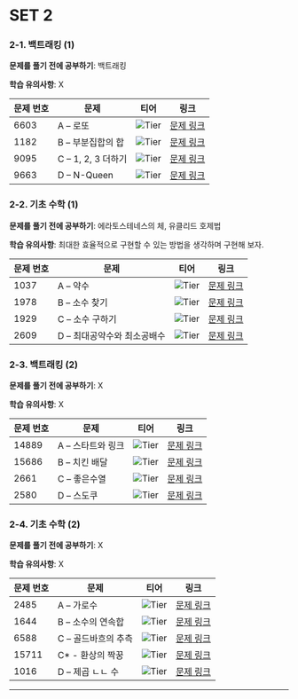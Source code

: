 # SET 2

### 2-1. 백트래킹 (1)

**문제를 풀기 전에 공부하기**: 백트래킹

**학습 유의사항**: X

| 문제 번호 | 문제 | 티어 | 링크 |
|------|------|------|------|
| 6603 | A – 로또 | ![Tier](https://d2gd6pc034wcta.cloudfront.net/tier/9.svg) | [문제 링크](https://www.acmicpc.net/problem/6603) |
| 1182 | B – 부분집합의 합 | ![Tier](https://d2gd6pc034wcta.cloudfront.net/tier/9.svg) | [문제 링크](https://www.acmicpc.net/problem/1182) |
| 9095 | C – 1, 2, 3 더하기 | ![Tier](https://d2gd6pc034wcta.cloudfront.net/tier/8.svg) | [문제 링크](https://www.acmicpc.net/problem/9095) |
| 9663 | D – N-Queen | ![Tier](https://d2gd6pc034wcta.cloudfront.net/tier/12.svg) | [문제 링크](https://www.acmicpc.net/problem/9663) |

### 2-2. 기초 수학 (1)

**문제를 풀기 전에 공부하기**: 에라토스테네스의 체, 유클리드 호제법

**학습 유의사항**: 최대한 효율적으로 구현할 수 있는 방법을 생각하며 구현해 보자.

| 문제 번호 | 문제 | 티어 | 링크 |
|------|------|------|------|
| 1037 | A – 약수 | ![Tier](https://d2gd6pc034wcta.cloudfront.net/tier/5.svg) | [문제 링크](https://www.acmicpc.net/problem/1037) |
| 1978 | B – 소수 찾기 | ![Tier](https://d2gd6pc034wcta.cloudfront.net/tier/4.svg) | [문제 링크](https://www.acmicpc.net/problem/1978) |
| 1929 | C – 소수 구하기 | ![Tier](https://d2gd6pc034wcta.cloudfront.net/tier/8.svg) | [문제 링크](https://www.acmicpc.net/problem/1929) |
| 2609 | D – 최대공약수와 최소공배수 | ![Tier](https://d2gd6pc034wcta.cloudfront.net/tier/5.svg) | [문제 링크](https://www.acmicpc.net/problem/2609) |

### 2-3. 백트래킹 (2)

**문제를 풀기 전에 공부하기**: X

**학습 유의사항**: X

| 문제 번호 | 문제 | 티어 | 링크 |
|------|------|------|------|
| 14889 | A – 스타트와 링크 | ![Tier](https://d2gd6pc034wcta.cloudfront.net/tier/10.svg) | [문제 링크](https://www.acmicpc.net/problem/14889) |
| 15686 | B – 치킨 배달 | ![Tier](https://d2gd6pc034wcta.cloudfront.net/tier/11.svg) | [문제 링크](https://www.acmicpc.net/problem/15686) |
| 2661 | C – 좋은수열 | ![Tier](https://d2gd6pc034wcta.cloudfront.net/tier/12.svg) | [문제 링크](https://www.acmicpc.net/problem/2661) |
| 2580 | D – 스도쿠 | ![Tier](https://d2gd6pc034wcta.cloudfront.net/tier/12.svg) | [문제 링크](https://www.acmicpc.net/problem/2580) |

### 2-4. 기초 수학 (2)

**문제를 풀기 전에 공부하기**: X

**학습 유의사항**: X

| 문제 번호 | 문제 | 티어 | 링크 |
|------|------|------|------|
| 2485 | A – 가로수 | ![Tier](https://d2gd6pc034wcta.cloudfront.net/tier/7.svg) | [문제 링크](https://www.acmicpc.net/problem/2485) |
| 1644 | B – 소수의 연속합 | ![Tier](https://d2gd6pc034wcta.cloudfront.net/tier/13.svg) | [문제 링크](https://www.acmicpc.net/problem/1644) |
| 6588 | C – 골드바흐의 추측 | ![Tier](https://d2gd6pc034wcta.cloudfront.net/tier/10.svg) | [문제 링크](https://www.acmicpc.net/problem/6588) |
| 15711 | C* - 환상의 짝꿍 | ![Tier](https://d2gd6pc034wcta.cloudfront.net/tier/13.svg) | [문제 링크](https://www.acmicpc.net/problem/15711) |
| 1016 | D – 제곱 ㄴㄴ 수 | ![Tier](https://d2gd6pc034wcta.cloudfront.net/tier/15.svg) | [문제 링크](https://www.acmicpc.net/problem/1016) |

---